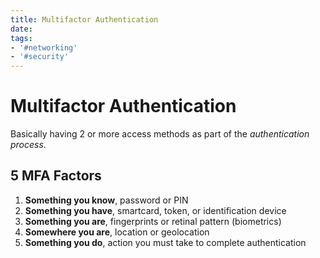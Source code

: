 ```yaml
---
title: Multifactor Authentication
date: 
tags:
- '#networking'
- '#security'
---
```


# Multifactor Authentication

Basically having 2 or more access methods as part of the _authentication process_.

## 5 MFA Factors

1. **Something you know**, password or PIN
2. **Something you have**, smartcard, token, or identification device
3. **Something you are**, fingerprints or retinal pattern (biometrics)
4. **Somewhere you are**, location or geolocation
5. **Something you do**, action you must take to complete authentication